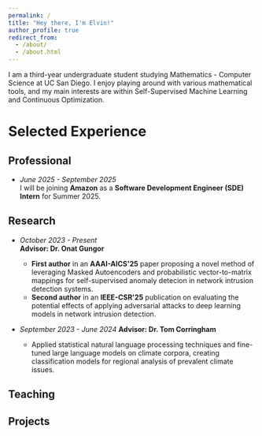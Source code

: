 ```yaml
---
permalink: /
title: "Hey there, I'm Elvin!"
author_profile: true
redirect_from: 
  - /about/
  - /about.html
---
```


I am a third-year undergraduate student studying Mathematics - Computer Science at UC San Diego. I enjoy playing around with various mathematical tools, and my main interests are within Self-Supervised Machine Learning and Continuous Optimization. 

Selected Experience
======
## Professional  
- *June 2025 - September 2025*  
I will be joining **Amazon** as a **Software Development Engineer (SDE) Intern** for Summer 2025.
## Research  
- *October 2023 - Present*  
**Advisor: Dr. Onat Gungor**  
  - **First author** in an **AAAI-AICS'25** paper proposing a novel method of leveraging Masked Autoencoders and probabilistic vector-to-matrix mappings for self-supervised anomaly detecion in network intrusion detection systems.
  - **Second author** in an **IEEE-CSR'25** publication on evaluating the potential effects of applying adversarial attacks to deep learning models in network intrusion detection.  

- *September 2023 - June 2024*
**Advisor: Dr. Tom Corringham**
  - Applied statistical natural language processing techniques and fine-tuned large language models on climate corpora, creating classification models for regional analysis of prevalent climate issues. 
## Teaching
## Projects

